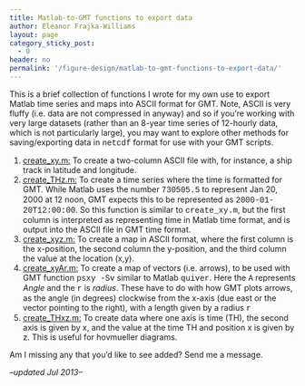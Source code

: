 ```yaml
---
title: Matlab-to-GMT functions to export data
author: Eleanor Frajka-Williams
layout: page
category_sticky_post:
  - 0
header: no
permalink: '/figure-design/matlab-to-gmt-functions-to-export-data/'
---
```

This is a brief collection of functions I wrote for my own use to export Matlab time series and maps into ASCII format for GMT. Note, ASCII is very fluffy (i.e. data are not compressed in anyway) and so if you&#8217;re working with very large datasets (rather than an 8-year time series of 12-hourly data, which is not particularly large), you may want to explore other methods for saving/exporting data in <font face="courier">netcdf</font> format for use with your GMT scripts.

  1. [create_xy.m:][1] To create a two-column ASCII file with, for instance, a ship track in latitude and longitude.
  2. [create_THz.m:][2] To create a time series where the time is formatted for GMT. While Matlab uses the number <font face="courier">730505.5</font> to represent Jan 20, 2000 at 12 noon, GMT expects this to be represented as <font face="courier">2000-01-20T12:00:00</font>. So this function is similar to <font face="courier">create_xy.m</font>, but the first column is interpreted as representing time in Matlab time format, and is output into the ASCII file in GMT time format.
  3. [create_xyz.m:][3] To create a map in ASCII format, where the first column is the x-position, the second column the y-position, and the third column the value at the location (x,y).
  4. [create_xyAr.m:][4] To create a map of vectors (i.e. arrows), to be used with GMT function <font face="courier">psxy -Sv</font> similar to Matlab <font face="courier">quiver</font>. Here the <font face="courier">A</font> represents *Angle* and the <font face="courier">r</font> is *radius*. These have to do with how GMT plots arrows, as the angle (in degrees) clockwise from the x-axis (due east or the vector pointing to the right), with a length given by a radius <font face="courier">r</font>
  5. [create_THxz.m:][5] To create data where one axis is time (TH), the second axis is given by x, and the value at the time TH and position x is given by z. This is useful for hovmueller diagrams.

Am I missing any that you&#8217;d like to see added? Send me a message.

*&#8211;updated Jul 2013&#8211;*

 [1]: https://www.dropbox.com/s/tmpmi04pnx0w636/create_xy.m?dl=0 "create_xy.m"
 [2]: https://www.dropbox.com/s/b98d7h9opwla5bj/create_THz.m?dl=0 "create_THz.m"
 [3]: https://www.dropbox.com/s/6ttjy97rfrt34vq/create_xyz.m?dl=0 "create_xyz.m"
 [4]: https://www.dropbox.com/s/6ttjy97rfrt34vq/create_xyz.m?dl=0 "create_xyAr.m"
 [5]: https://www.dropbox.com/s/093pgbx4qx7nwe6/create_THxz.m?dl=0 "create_THxz.m"